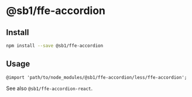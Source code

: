 # @sb1/ffe-accordion

## Install

```bash
npm install --save @sb1/ffe-accordion
```

## Usage

```less
@import 'path/to/node_modules/@sb1/ffe-accordion/less/ffe-accordion';
```

See also `@sb1/ffe-accordion-react`.
